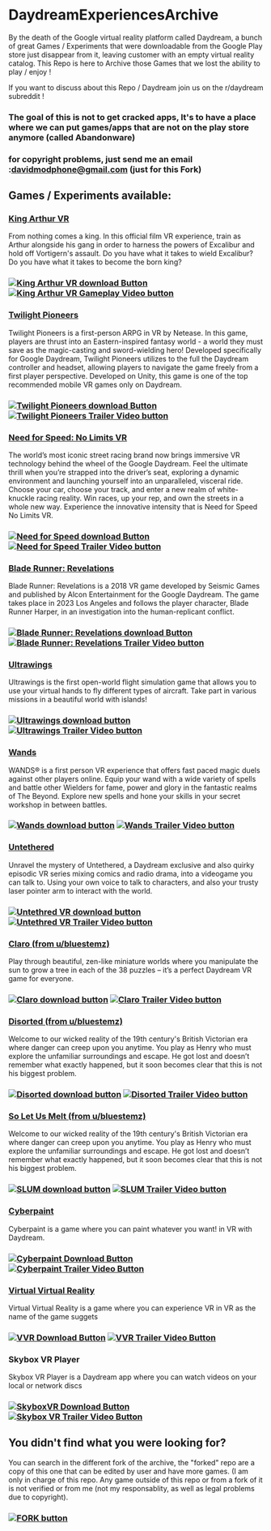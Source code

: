 # DaydreamExperiencesArchive
By the death of the Google virtual reality platform called Daydream, a bunch of great Games / Experiments that were downloadable from the Google Play store just disappear from it, leaving customer with an empty virtual reality catalog. This Repo is here to Archive those Games that we lost the ability to play / enjoy !

If you want to discuss about this Repo / Daydream join us on the r/daydream subreddit !

### The goal of this is not to get cracked apps, It's to have a place where we can put games/apps that are not on the play store anymore (called Abandonware)
### for copyright problems, just send me an email :davidmodphone@gmail.com (just for this Fork)

## Games / Experiments available:

### [King Arthur VR](https://github.com/Nargajuna/DaydreamExperiencesArchive/releases/tag/v1.0.6)
From nothing comes a king. In this official film VR experience, train as Arthur alongside his gang in order to harness the powers of Excalibur and hold off Vortigern's assault.
Do you have what it takes to wield Excalibur? Do you have what it takes to become the born king?
### [![King Arthur VR download Button](https://img.shields.io/badge/King%20Arthur%20VR-Download-brightgreen)](https://github.com/Nargajuna/DaydreamExperiencesArchive/releases/tag/v1.0.6) [![King Arthur VR Gameplay Video button](https://img.shields.io/badge/-Gameplay%20Video-red)](https://www.youtube.com/watch?v=9ttUaAeUYzI&)

### [Twilight Pioneers](https://github.com/Nargajuna/DaydreamExperiencesArchive/releases/tag/3.0.8)
Twilight Pioneers is a first-person ARPG in VR by Netease. In this game, players are thrust into an Eastern-inspired fantasy world - a world they must save as the magic-casting and sword-wielding hero! Developed specifically for Google Daydream, Twilight Pioneers utilizes to the full the Daydream controller and headset, allowing players to navigate the game freely from a first player perspective. Developed on Unity, this game is one of the top recommended mobile VR games only on Daydream.
### [![Twilight Pioneers download Button](https://img.shields.io/badge/Twilight%20Pioneers-Download-brightgreen)](https://github.com/Nargajuna/DaydreamExperiencesArchive/releases/tag/3.0.8) [![Twilight Pioneers Trailer Video button](https://img.shields.io/badge/-Trailer%20Video-red)](https://www.youtube.com/watch?v=7BabWY8X0ZE)

### [Need for Speed: No Limits VR](https://github.com/Nargajuna/DaydreamExperiencesArchive/releases/tag/v1.0.2)
The world’s most iconic street racing brand now brings immersive VR technology behind the wheel of the Google Daydream. Feel the ultimate thrill when you’re strapped into the driver’s seat, exploring a dynamic environment and launching yourself into an unparalleled, visceral ride. Choose your car, choose your track, and enter a new realm of white-knuckle racing reality. Win races, up your rep, and own the streets in a whole new way. Experience the innovative intensity that is Need for Speed No Limits VR.
### [![Need for Speed download Button](https://img.shields.io/badge/Need%20for%20Speed%3A%20No%20Limits%20VR-Download-brightgreen)](https://github.com/Nargajuna/DaydreamExperiencesArchive/releases/tag/v1.0.2) [![Need for Speed Trailer Video button](https://img.shields.io/badge/-Trailer%20Video-red)](https://www.youtube.com/watch?v=mya7GJC5J9o)

### [Blade Runner: Revelations](https://github.com/nnnzo/DaydreamExperiencesArchive/releases/tag/v1.2.1295)
Blade Runner: Revelations is a 2018 VR game developed by Seismic Games and published by Alcon Entertainment for the Google Daydream.
The game takes place in 2023 Los Angeles and follows the player character, Blade Runner Harper, in an investigation into the human-replicant conflict.
### [![Blade Runner: Revelations download Button](https://img.shields.io/badge/Blade%20Runner%3A%20Revelations-Download-brightgreen)](https://github.com/nnnzo/DaydreamExperiencesArchive/releases/tag/v1.2.1295) [![Blade Runner: Revelations Trailer Video button](https://img.shields.io/badge/-Trailer%20Video-red)](https://www.youtube.com/watch?v=tqnSBgSSr7A)

### [Ultrawings]()
Ultrawings is the first open-world flight simulation game that allows you to use your virtual hands to fly different types of aircraft. Take part in various missions in a beautiful world with islands!
### [![Ultrawings download button](https://img.shields.io/badge/Ultrawings-Download-brightgreen)](https://github.com/nnnzo/DaydreamExperiencesArchive/releases/tag/v1.048) [![Ultrawings Trailer Video button](https://img.shields.io/badge/-Trailer%20Video-informational)](https://www.youtube.com/watch?v=vjC0p_RJDBM)

### [Wands](https://github.com/nnnzo/DaydreamExperiencesArchive/releases/tag/v1.3.3.2)
WANDS® is a first person VR experience that offers fast paced magic duels against other players online. Equip your wand with a wide variety of spells and battle other Wielders for fame, power and glory in the fantastic realms of The Beyond. Explore new spells and hone your skills in your secret workshop in between battles.
### [![Wands download button](https://img.shields.io/badge/Wands-Download-brightgreen)](https://github.com/nnnzo/DaydreamExperiencesArchive/releases/tag/v1.3.3.2) [![Wands Trailer Video button](https://img.shields.io/badge/-Trailer%20Video-orange)](https://www.youtube.com/watch?v=ATRv_Ewj-SA)

### [Untethered](https://github.com/nnnzo/DaydreamExperiencesArchive/releases/tag/v1.0.1rc3)
Unravel the mystery of Untethered, a Daydream exclusive and also quirky episodic VR series mixing comics and radio drama, into a videogame you can talk to. Using your own voice to talk to characters, and also your trusty laser pointer arm to interact with the world.
### [![Untethred VR download button](https://img.shields.io/badge/Untethered-Download-brightgreen)](https://github.com/nnnzo/DaydreamExperiencesArchive/releases/tag/v1.0.1rc3) [![Untethred VR Trailer Video button](https://img.shields.io/badge/-Trailer%20Video-yellow)](https://www.youtube.com/watch?v=y0ruRe5EIY8)

### [Claro (from u/bluestemz)](http://www.mediafire.com/folder/5gayq4ncnu6sn/Claro)
Play through beautiful, zen-like miniature worlds where you manipulate the sun to grow a tree in each of the 38 puzzles – it’s a perfect Daydream VR game for everyone.
### [![Claro download button](https://img.shields.io/badge/Claro-Download-brightgreen)](http://www.mediafire.com/folder/5gayq4ncnu6sn/Claro) [![Claro Trailer Video button](https://img.shields.io/badge/-Trailer%20Video-informational)](https://www.youtube.com/watch?v=eevVeyVmyUI)

### [Disorted (from u/bluestemz)](http://www.mediafire.com/folder/75pq9em5vy2h1/Distorted)
Welcome to our wicked reality of the 19th century's British Victorian era where danger can creep upon you anytime. You play as Henry who must explore the unfamiliar surroundings and escape. He got lost and doesn’t remember what exactly happened, but it soon becomes clear that this is not his biggest problem. 
### [![Disorted download button](https://img.shields.io/badge/Disorted-Download-brightgreen)](http://www.mediafire.com/folder/75pq9em5vy2h1/Distorted) [![Disorted Trailer Video button](https://img.shields.io/badge/-Trailer%20Video-red)](https://www.youtube.com/watch?v=Q62ljdo58zA)

### [So Let Us Melt (from u/bluestemz)](http://www.mediafire.com/folder/7fbgxai1rgje2/So_Let_Us_Melt_v0.6.5)
Welcome to our wicked reality of the 19th century's British Victorian era where danger can creep upon you anytime. You play as Henry who must explore the unfamiliar surroundings and escape. He got lost and doesn’t remember what exactly happened, but it soon becomes clear that this is not his biggest problem. 
### [![SLUM download button](https://img.shields.io/badge/So%20Let%20Us%20Melt-Download-brightgreen)](http://www.mediafire.com/folder/7fbgxai1rgje2/So_Let_Us_Melt_v0.6.5) [![SLUM Trailer Video button](https://img.shields.io/badge/-Trailer%20Video-informational)](https://www.youtube.com/watch?v=OiXYJVG2p5I)

### [Cyberpaint](https://github.com/DavidModPhone/DaydreamExperiencesArchive/releases/tag/v1.1.00)
Cyberpaint is a game where you can paint whatever you want! in VR with Daydream.
### [![Cyberpaint Download Button](https://img.shields.io/badge/Cyberpaint-Download-brightgreen)](https://github.com/DavidModPhone/DaydreamExperiencesArchive/releases/tag/v1.1.00) [![Cyberpaint Trailer Video Button](https://img.shields.io/badge/-Trailer%20Video-informational)](https://www.youtube.com/watch?v=j-NDqOwO_Uk)

### [Virtual Virtual Reality](https://github.com/DavidModPhone/DaydreamExperiencesArchive/releases/tag/v1.2.2)
Virtual Virtual Reality is a game where you can experience VR in VR as the name of the game suggets
### [![VVR Download Button](https://img.shields.io/badge/VVR-Download-brightgreen)](https://github.com/DavidModPhone/DaydreamExperiencesArchive/releases/tag/v1.2.2) [![VVR Trailer Video Button](https://img.shields.io/badge/-Trailer%20Video-informational)](https://www.youtube.com/watch?v=Sb1efNYhkGI)

### Skybox VR Player
Skybox VR Player is a Daydream app where you can watch videos on your local or network discs
### [![SkyboxVR Download Button](https://img.shields.io/badge/SkyboxVR-Download-brightgreen)](https://github.com/DavidModPhone/DaydreamExperiencesArchive/releases/tag/v1.33.0) [![Skybox VR Trailer Video Button](https://img.shields.io/badge/-Trailer%20Video-informational)](https://www.youtube.com/watch?v=P_hODPov4lA)

## You didn't find what you were looking for?
You can search in the different fork of the archive, the "forked" repo are a copy of this one that can be edited by user and have more games.
(I am only in charge of this repo. Any game outside of this repo or from a fork of it is not verified or from me (not my responsablity, as well as legal problems due to copyright).
### [![FORK button](https://img.shields.io/badge/-Fork%20List-orange)](https://github.com/nnnzo/DaydreamExperiencesArchive/network/members)
